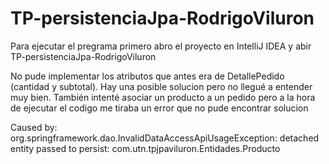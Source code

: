 # TP-persistenciaJpa-RodrigoViluron
Para ejecutar el pregrama primero abro el proyecto en IntelliJ IDEA y abir TP-persistenciaJpa-RodrigoViluron

No pude implementar los atributos que antes era de DetallePedido (cantidad y subtotal). Hay una posible solucion pero no llegué a entender muy bien.
También intenté asociar un producto a un pedido pero a la hora de ejecutar el codigo me tiraba un error que no pude encontrar solucion

Caused by: org.springframework.dao.InvalidDataAccessApiUsageException: detached entity passed to persist: com.utn.tpjpaviluron.Entidades.Producto
